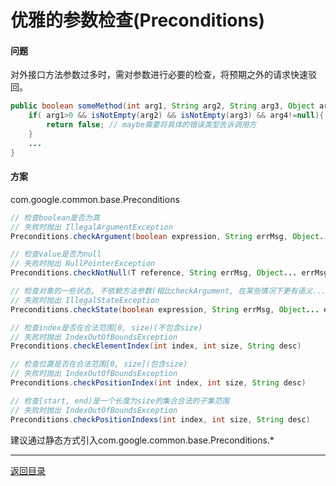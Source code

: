 优雅的参数检查(Preconditions)
===
#### 问题
对外接口方法参数过多时，需对参数进行必要的检查，将预期之外的请求快速驳回。

```java  
public boolean someMethod(int arg1, String arg2, String arg3, Object arg4){  
	if( arg1>0 && isNotEmpty(arg2) && isNotEmpty(arg3) && arg4!=null){  
		return false; // maybe需要将具体的错误类型告诉调用方  
	}  
	...  
}  

```

#### 方案
com.google.common.base.Preconditions

```java  
// 检查boolean是否为真  
// 失败时抛出 IllegalArgumentException  
Preconditions.checkArgument(boolean expression, String errMsg, Object... errMsgArgs)

// 检查value是否为null  
// 失败时抛出 NullPointerException  
Preconditions.checkNotNull(T reference, String errMsg, Object... errMsgArgs)

// 检查对象的一些状态, 不依赖方法参数(相比checkArgument, 在某些情况下更有语义...)  
// 失败时抛出 IllegalStateException  
Preconditions.checkState(boolean expression, String errMsg, Object... errMsgArgs)

// 检查index是否在合法范围[0, size)(不包含size)  
// 失败时抛出 IndexOutOfBoundsException  
Preconditions.checkElementIndex(int index, int size, String desc)

// 检查位置是否在合法范围[0, size](包含size)
// 失败时抛出 IndexOutOfBoundsException  
Preconditions.checkPositionIndex(int index, int size, String desc)

// 检查[start, end)是一个长度为size的集合合法的子集范围
// 失败时抛出 IndexOutOfBoundsException  
Preconditions.checkPositionIndexs(int index, int size, String desc)

```

建议通过静态方式引入com.google.common.base.Preconditions.*

------
[返回目录](README.md)